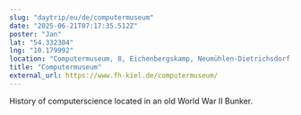 ```yaml
---
slug: "daytrip/eu/de/computermuseum"
date: "2025-06-21T07:17:35.512Z"
poster: "Jan"
lat: "54.332304"
lng: "10.179992"
location: "Computermuseum, 8, Eichenbergskamp, Neumühlen-Dietrichsdorf, Kiel, Schleswig-Holstein, 24149, Deutschland"
title: "Computermuseum"
external_url: https://www.fh-kiel.de/computermuseum/
---
```

History of computerscience located in an old World War II Bunker.